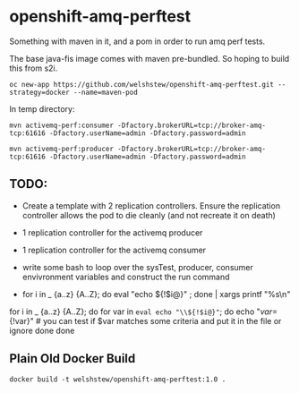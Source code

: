 # openshift-amq-perftest

Something with maven in it, and a pom in order to run amq perf tests.

The base java-fis image comes with maven pre-bundled.  So hoping to build this from s2i.


	oc new-app https://github.com/welshstew/openshift-amq-perftest.git --strategy=docker --name=maven-pod

In temp directory:

	mvn activemq-perf:consumer -Dfactory.brokerURL=tcp://broker-amq-tcp:61616 -Dfactory.userName=admin -Dfactory.password=admin

	mvn activemq-perf:producer -Dfactory.brokerURL=tcp://broker-amq-tcp:61616 -Dfactory.userName=admin -Dfactory.password=admin


## TODO:

- Create a template with 2 replication controllers.  Ensure the replication controller allows the pod to die cleanly (and not recreate it on death)
- 1 replication controller for the activemq producer
- 1 replication controller for the activemq consumer
- write some bash to loop over the sysTest, producer, consumer envivronment variables and construct the run command

- for i in _ {a..z} {A..Z}; do eval "echo \${!$i@}" ; done | xargs printf "%s\n"

for i in _ {a..z} {A..Z}; do
   for var in `eval echo "\\${!$i@}"`; do
      echo "$var=${!var}"
      # you can test if $var matches some criteria and put it in the file or ignore
   done 
done


## Plain Old Docker Build
	
	docker build -t welshstew/openshift-amq-perftest:1.0 .
	


	
